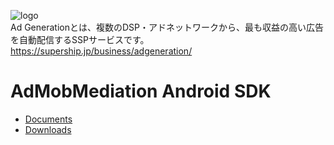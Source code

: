 ![logo](https://raw.githubusercontent.com/wiki/AdGeneration/sdk/img/logo.png)  
Ad Generationとは、複数のDSP・アドネットワークから、最も収益の高い広告を自動配信するSSPサービスです。  
https://supership.jp/business/adgeneration/

# AdMobMediation Android SDK

- [Documents](https://github.com/AdGeneration/sdk/wiki)
- [Downloads](https://github.com/AdGeneration/ADG-AdMobMediation-Android-SDK/releases)
